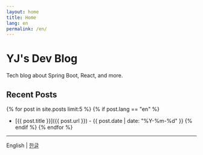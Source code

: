 ```yaml
---
layout: home
title: Home
lang: en
permalink: /en/
---
```


# YJ's Dev Blog

Tech blog about Spring Boot, React, and more.

## Recent Posts

{% for post in site.posts limit:5 %}
  {% if post.lang == "en" %}
  - [{{ post.title }}]({{ post.url }}) - {{ post.date | date: "%Y-%m-%d" }}
  {% endif %}
{% endfor %}

---

English | [한글](/)

